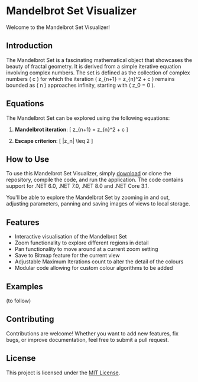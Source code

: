 # Mandelbrot Set Visualizer

Welcome to the Mandelbrot Set Visualizer! 

## Introduction

The Mandelbrot Set is a fascinating mathematical object that showcases the beauty of fractal geometry. It is derived from a simple iterative equation involving complex numbers. The set is defined as the collection of complex numbers \( c \) for which the iteration \( z_{n+1} = z_{n}^2 + c \) remains bounded as \( n \) approaches infinity, starting with \( z_0 = 0 \).

## Equations

The Mandelbrot Set can be explored using the following equations:

1. **Mandelbrot iteration**: 
   \[ z_{n+1} = z_{n}^2 + c \]
   
2. **Escape criterion**:
   \[ |z_n| \leq 2 \]

## How to Use

To use this Mandelbrot Set Visualizer, simply [download](link_to_download) or clone the repository, compile the code, and run the application. The code contains support for .NET 6.0, .NET 7.0, .NET 8.0 and .NET Core 3.1.

You'll be able to explore the Mandelbrot Set by zooming in and out, adjusting parameters, panning and saving images of views to local storage.

## Features

- Interactive visualisation of the Mandelbrot Set
- Zoom functionality to explore different regions in detail
- Pan functionality to move around at a current zoom setting
- Save to Bitmap feature for the current view
- Adjustable Maximum Iterations count to alter the detail of the colours
- Modular code allowing for custom colour algorithms to be added

## Examples

(to follow)

## Contributing

Contributions are welcome! Whether you want to add new features, fix bugs, or improve documentation, feel free to submit a pull request.

## License

This project is licensed under the [MIT License](LICENSE).